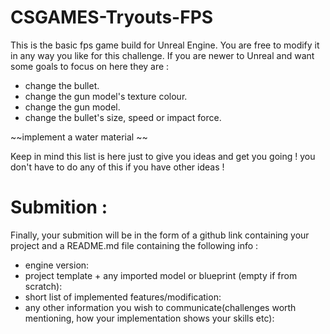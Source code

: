# CSGAMES-Tryouts-FPS

This is the basic fps game build for Unreal Engine. You are free to modify it in any way you like for this challenge.
If you are newer to Unreal and want some goals to focus on here they are :
 * change the bullet.
 * change the gun model's texture colour.
 * change the gun model.
 * change the bullet's size, speed or impact force.

~~implement a water material ~~

Keep in mind this list is here just to give you ideas and get you going ! you don't have to do any of this if you have other ideas !

# Submition :
Finally, your submition will be in the form of a github link containing your project and a README.md file containing the following info : 
 * engine version: 
 * project template + any imported model or blueprint (empty if from scratch): 
 * short list of implemented features/modification: 
 * any other information you wish to communicate(challenges worth mentioning, how your implementation shows your skills etc):
